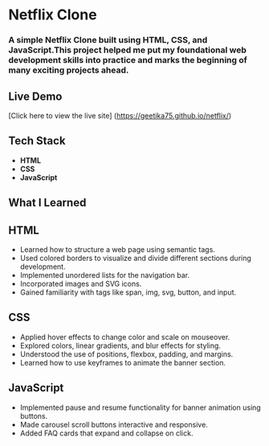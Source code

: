 #  Netflix Clone

### A simple Netflix Clone built using HTML, CSS, and JavaScript.This project helped me put my foundational web development skills into practice and marks the beginning of many exciting projects ahead.

## Live Demo
[Click here to view the live site] (https://geetika75.github.io/netflix/)
## Tech Stack
- **HTML**
- **CSS**
- **JavaScript**

## What I Learned
## HTML
- Learned how to structure a web page using semantic tags.
- Used colored borders to visualize and divide different sections during development.
- Implemented unordered lists for the navigation bar.
- Incorporated images and SVG icons.
- Gained familiarity with tags like span, img, svg, button, and input.

## CSS
- Applied hover effects to change color and scale on mouseover.
- Explored colors, linear gradients, and blur effects for styling.
- Understood the use of positions, flexbox, padding, and margins.
- Learned how to use keyframes to animate the banner section.

## JavaScript
- Implemented pause and resume functionality for banner animation using buttons.
- Made carousel scroll buttons interactive and responsive.
- Added FAQ cards that expand and collapse on click.

